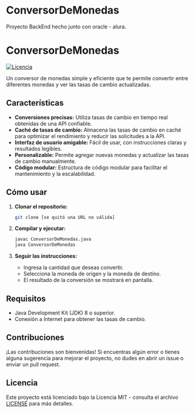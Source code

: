 # ConversorDeMonedas
Proyecto BackEnd hecho junto con oracle - alura.

# ConversorDeMonedas

[![Licencia](https://img.shields.io/badge/Licencia-MIT-blue.svg)](https://opensource.org/licenses/MIT)

Un conversor de monedas simple y eficiente que te permite convertir entre diferentes monedas y ver las tasas de cambio actualizadas.

## Características

*   **Conversiones precisas:** Utiliza tasas de cambio en tiempo real obtenidas de una API confiable.
*   **Caché de tasas de cambio:** Almacena las tasas de cambio en caché para optimizar el rendimiento y reducir las solicitudes a la API.
*   **Interfaz de usuario amigable:** Fácil de usar, con instrucciones claras y resultados legibles.
*   **Personalizable:** Permite agregar nuevas monedas y actualizar las tasas de cambio manualmente.
*   **Código modular:** Estructura de código modular para facilitar el mantenimiento y la escalabilidad.

## Cómo usar

1.  **Clonar el repositorio:**
    ```bash
    git clone [se quitó una URL no válida]
    ```

2.  **Compilar y ejecutar:**
    ```bash
    javac ConversorDeMonedas.java
    java ConversorDeMonedas
    ```

3.  **Seguir las instrucciones:**
    *   Ingresa la cantidad que deseas convertir.
    *   Selecciona la moneda de origen y la moneda de destino.
    *   El resultado de la conversión se mostrará en pantalla.

## Requisitos

*   Java Development Kit (JDK) 8 o superior.
*   Conexión a Internet para obtener las tasas de cambio.

## Contribuciones

¡Las contribuciones son bienvenidas! Si encuentras algún error o tienes alguna sugerencia para mejorar el proyecto, no dudes en abrir un issue o enviar un pull request.

## Licencia

Este proyecto está licenciado bajo la Licencia MIT - consulta el archivo [LICENSE](LICENSE) para más detalles.
